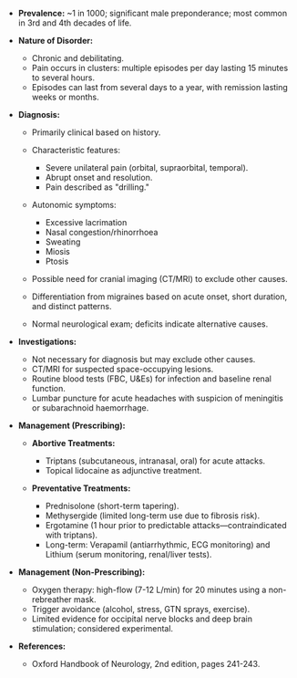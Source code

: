 - **Prevalence:** ~1 in 1000; significant male preponderance; most common in 3rd and 4th decades of life.
  
- **Nature of Disorder:**
  - Chronic and debilitating.
  - Pain occurs in clusters: multiple episodes per day lasting 15 minutes to several hours.
  - Episodes can last from several days to a year, with remission lasting weeks or months.
  
- **Diagnosis:**
  - Primarily clinical based on history.
  - Characteristic features:
    - Severe unilateral pain (orbital, supraorbital, temporal).
    - Abrupt onset and resolution.
    - Pain described as "drilling."
    
  - Autonomic symptoms:
    - Excessive lacrimation
    - Nasal congestion/rhinorrhoea
    - Sweating
    - Miosis
    - Ptosis
  
  - Possible need for cranial imaging (CT/MRI) to exclude other causes.
  - Differentiation from migraines based on acute onset, short duration, and distinct patterns.
  - Normal neurological exam; deficits indicate alternative causes.

- **Investigations:**
  - Not necessary for diagnosis but may exclude other causes.
  - CT/MRI for suspected space-occupying lesions.
  - Routine blood tests (FBC, U&Es) for infection and baseline renal function.
  - Lumbar puncture for acute headaches with suspicion of meningitis or subarachnoid haemorrhage.

- **Management (Prescribing):**
  - **Abortive Treatments:**
    - Triptans (subcutaneous, intranasal, oral) for acute attacks.
    - Topical lidocaine as adjunctive treatment.
  
  - **Preventative Treatments:**
    - Prednisolone (short-term tapering).
    - Methysergide (limited long-term use due to fibrosis risk).
    - Ergotamine (1 hour prior to predictable attacks—contraindicated with triptans).
    - Long-term: Verapamil (antiarrhythmic, ECG monitoring) and Lithium (serum monitoring, renal/liver tests).

- **Management (Non-Prescribing):**
  - Oxygen therapy: high-flow (7-12 L/min) for 20 minutes using a non-rebreather mask.
  - Trigger avoidance (alcohol, stress, GTN sprays, exercise).
  - Limited evidence for occipital nerve blocks and deep brain stimulation; considered experimental.

- **References:**
  - Oxford Handbook of Neurology, 2nd edition, pages 241-243.